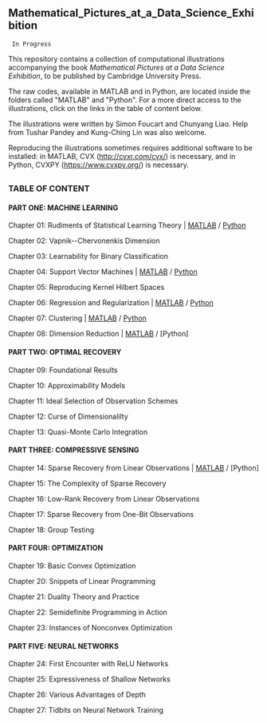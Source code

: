 ## Mathematical_Pictures_at_a_Data_Science_Exhibition

     In Progress

This repository contains a collection of computational illustrations accompanying the book *Mathematical Pictures at a Data Science Exhibition*, to be published by Cambridge University Press.

The raw codes, available in MATLAB and in Python, are located inside the folders called "MATLAB" and "Python". For a more direct access to the illustrations, click on the links in the table of content below.

The illustrations were written by Simon Foucart and Chunyang Liao. Help from Tushar Pandey and Kung-Ching Lin was also welcome.

Reproducing the illustrations sometimes requires additional software to be installed: in MATLAB, CVX (http://cvxr.com/cvx/) is necessary, and in Python, CVXPY (https://www.cvxpy.org/) is necessary.

##
### TABLE OF CONTENT

#### PART ONE: MACHINE LEARNING

Chapter 01: Rudiments of Statistical Learning Theory |
[MATLAB](https://htmlpreview.github.io/?https://github.com/foucart/Mathematical_Pictures_at_a_Data_Science_Exhibition/blob/master/MATLAB/web/Chapter01.html)
/ 
[Python](https://htmlpreview.github.io/?https://github.com/foucart/Mathematical_Pictures_at_a_Data_Science_Exhibition/blob/master/Python/web/Chapter01.html)

Chapter 02: Vapnik--Chervonenkis Dimension

Chapter 03: Learnability for Binary Classification

Chapter 04: Support Vector Machines |
[MATLAB](https://htmlpreview.github.io/?https://github.com/foucart/Mathematical_Pictures_at_a_Data_Science_Exhibition/blob/master/MATLAB/web/Chapter04.html)
/ 
[Python](https://htmlpreview.github.io/?https://github.com/foucart/Mathematical_Pictures_at_a_Data_Science_Exhibition/blob/master/Python/web/Chapter04.html)

Chapter 05: Reproducing Kernel Hilbert Spaces

Chapter 06: Regression and Regularization | 
[MATLAB](https://htmlpreview.github.io/?https://github.com/foucart/Mathematical_Pictures_at_a_Data_Science_Exhibition/blob/master/MATLAB/web/Chapter06.html)
/ 
[Python](https://htmlpreview.github.io/?https://github.com/foucart/Mathematical_Pictures_at_a_Data_Science_Exhibition/blob/master/Python/web/Chapter06.html)

Chapter 07: Clustering | 
[MATLAB](https://htmlpreview.github.io/?https://github.com/foucart/Mathematical_Pictures_at_a_Data_Science_Exhibition/blob/master/MATLAB/web/Chapter07.html)
/ 
[Python](https://htmlpreview.github.io/?https://github.com/foucart/Mathematical_Pictures_at_a_Data_Science_Exhibition/blob/master/Python/web/Chapter07.html)

Chapter 08: Dimension Reduction | 
[MATLAB](https://htmlpreview.github.io/?https://github.com/foucart/Mathematical_Pictures_at_a_Data_Science_Exhibition/blob/master/MATLAB/web/Chapter08.html)
/ 
[Python]


#### PART TWO: OPTIMAL RECOVERY

Chapter 09: Foundational Results

Chapter 10: Approximability Models

Chapter 11: Ideal Selection of Observation Schemes

Chapter 12: Curse of Dimensionalilty

Chapter 13: Quasi-Monte Carlo Integration


#### PART THREE: COMPRESSIVE SENSING

Chapter 14: Sparse Recovery from Linear Observations | 
[MATLAB](https://htmlpreview.github.io/?https://github.com/foucart/Mathematical_Pictures_at_a_Data_Science_Exhibition/blob/master/MATLAB/web/Chapter14.html)
/ 
[Python]

Chapter 15: The Complexity of Sparse Recovery

Chapter 16: Low-Rank Recovery from Linear Observations

Chapter 17: Sparse Recovery from One-Bit Observations

Chapter 18: Group Testing


#### PART FOUR: OPTIMIZATION

Chapter 19: Basic Convex Optimization

Chapter 20: Snippets of Linear Programming

Chapter 21: Duality Theory and Practice

Chapter 22: Semidefinite Programming in Action

Chapter 23: Instances of Nonconvex Optimization


#### PART FIVE: NEURAL NETWORKS

Chapter 24: First Encounter with ReLU Networks

Chapter 25: Expressiveness of Shallow Networks

Chapter 26: Various Advantages of Depth

Chapter 27: Tidbits on Neural Network Training

